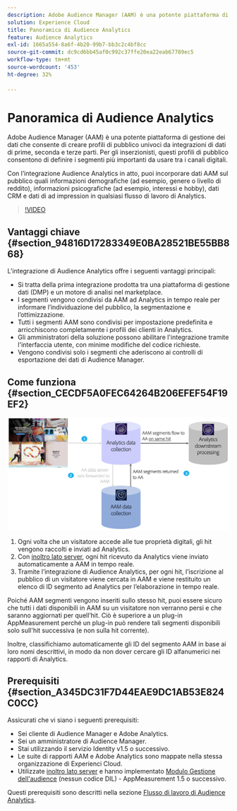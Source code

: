 ```yaml
---
description: Adobe Audience Manager (AAM) è una potente piattaforma di gestione dei dati che consente di creare profili di pubblico univoci da integrazioni di dati di prime, seconda e terze parti. Per gli inserzionisti, questi profili di pubblico consentono di definire i segmenti più importanti da usare tra i canali digitali.
solution: Experience Cloud
title: Panoramica di Audience Analytics
feature: Audience Analytics
exl-id: 1665a554-8a6f-4b20-99b7-bb3c2c4bf8cc
source-git-commit: dc9cd6bb45af0c992c37ffe20ea22eab67789ec5
workflow-type: tm+mt
source-wordcount: '453'
ht-degree: 32%

---
```


# Panoramica di Audience Analytics

Adobe Audience Manager (AAM) è una potente piattaforma di gestione dei dati che consente di creare profili di pubblico univoci da integrazioni di dati di prime, seconda e terze parti. Per gli inserzionisti, questi profili di pubblico consentono di definire i segmenti più importanti da usare tra i canali digitali.

Con l’integrazione Audience Analytics in atto, puoi incorporare dati AAM sul pubblico quali informazioni demografiche (ad esempio, genere o livello di reddito), informazioni psicografiche (ad esempio, interessi e hobby), dati CRM e dati di ad impression in qualsiasi flusso di lavoro di Analytics.

>[!VIDEO](https://video.tv.adobe.com/v/25450/?quality=12)

## Vantaggi chiave {#section_94816D17283349E0BA28521BE55BB868}

L’integrazione di Audience Analytics offre i seguenti vantaggi principali:

* Si tratta della prima integrazione prodotta tra una piattaforma di gestione dati (DMP) e un motore di analisi nel marketplace.
* I segmenti vengono condivisi da AAM ad Analytics in tempo reale per informare l’individuazione del pubblico, la segmentazione e l’ottimizzazione.
* Tutti i segmenti AAM sono condivisi per impostazione predefinita e arricchiscono completamente i profili dei clienti in Analytics.
* Gli amministratori della soluzione possono abilitare l&#39;integrazione tramite l&#39;interfaccia utente, con minime modifiche del codice richieste.
* Vengono condivisi solo i segmenti che aderiscono ai controlli di esportazione dei dati di Audience Manager.

## Come funziona {#section_CECDF5A0FEC64264B206EFEF54F19EF2}

![](assets/mc-aud-dataflow.png)

1. Ogni volta che un visitatore accede alle tue proprietà digitali, gli hit vengono raccolti e inviati ad Analytics.
1. Con [inoltro lato server](/help/admin/admin/c-manage-report-suites/c-edit-report-suites/general/c-server-side-forwarding/ssf.md), ogni hit ricevuto da Analytics viene inviato automaticamente a AAM in tempo reale.
1. Tramite l’integrazione di Audience Analytics, per ogni hit, l’iscrizione al pubblico di un visitatore viene cercata in AAM e viene restituito un elenco di ID segmento ad Analytics per l’elaborazione in tempo reale.

Poiché AAM segmenti vengono inseriti sullo stesso hit, puoi essere sicuro che tutti i dati disponibili in AAM su un visitatore non verranno persi e che saranno aggiornati per quell’hit. Ciò è superiore a un plug-in AppMeasurement perché un plug-in può rendere tali segmenti disponibili solo sull&#39;hit successiva (e non sulla hit corrente).

Inoltre, classifichiamo automaticamente gli ID del segmento AAM in base ai loro nomi descrittivi, in modo da non dover cercare gli ID alfanumerici nei rapporti di Analytics.

## Prerequisiti {#section_A345DC31F7D44EAE9DC1AB53E824C0CC}

Assicurati che vi siano i seguenti prerequisiti:

* Sei cliente di Audience Manager e Adobe Analytics.
* Sei un amministratore di Audience Manager.
* Stai utilizzando il servizio Identity v1.5 o successivo.
* Le suite di rapporti AAM e Adobe Analytics sono mappate nella stessa organizzazione di Experienci Cloud.
* Utilizzate [inoltro lato server](/help/admin/admin/c-manage-report-suites/c-edit-report-suites/general/c-server-side-forwarding/ssf.md) e hanno implementato [Modulo Gestione dell&#39;audience](https://experienceleague.adobe.com/docs/audience-manager/user-guide/implementation-integration-guides/integration-other-solutions/audience-management-module.html?lang=it) (nessun codice DIL) - AppMeasurement 1.5 o successivo.

Questi prerequisiti sono descritti nella sezione [Flusso di lavoro di Audience Analytics](/help/integrate/c-audience-analytics/c-workflow/audiences-workflow.md).
